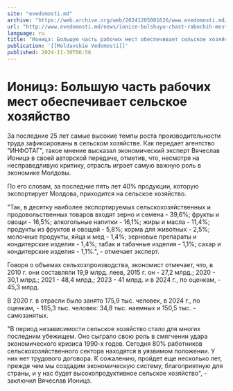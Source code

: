 ```yaml
---
site: "evedomosti.md"
archive: "https://web.archive.org/web/20241205001626/www.evedomosti.md/news/ionice-bolshuyu-chast-rabochih-mest-obespechivaet-selskoe-ho"
url: "http://www.evedomosti.md/news/ionice-bolshuyu-chast-rabochih-mest-obespechivaet-selskoe-ho"
language: ru
title: "Ионицэ: Большую часть рабочих мест обеспечивает сельское хозяйство"
publication: '[[Moldavskie Vedomosti]]'
published: 2024-11-30T06:56
---
```


# Ионицэ: Большую часть рабочих мест обеспечивает сельское хозяйство

За последние 25 лет самые высокие темпы роста производительности труда зафиксированы в сельском хозяйстве. Как передает агентство "ИНФОТАГ", такое мнение высказал экономический эксперт Вячеслав Ионицэ в своей авторской передаче, отметив, что, несмотря на несправедливую критику, отрасль играет самую важную роль в экономике Молдовы.

По его словам, за последние пять лет 40% продукции, которую экспортирует Молдова, приходится на сельское хозяйство.

"Так, в десятку наиболее экспортируемых сельскохозяйственных и продовольственных товаров входят зерно и семена - 39,6%; фрукты и овощи - 16,5%; алкогольные напитки - 16,1%; жиры и масла - 11,4%; продукты из фруктов и овощей - 5,8%; корма для животных - 2,5%; молочные продукты, яйца и мед - 1,4%; зерновые препараты и кондитерские изделия - 1,4%; табак и табачные изделия - 1,1%; сахар и кондитерские изделия - 1,1%.", - отмечает эксперт.

Говоря о объемах сельхозпроизводства, экономист отмечает, что, в 2010 г. они составляли 19,9 млрд. леев, 2015 г. он - 27,2 млрд.; 2020 - 30,1 млрд.; 2021 - 48,4 млрд.; 2023 - 41 млрд. и в 2024 г., по оценкам, - 45,3 млрд.

В 2020 г. в отрасли было занято 175,9 тыс. человек, в 2024 г., по оценкам, - 185,3 тыс. человек: 34,8 тыс. наемных и 150,5 тыс. - самозанятых.

"В период независимости сельское хозяйство стало для многих последним убежищем. Оно сыграло свою роль в смягчении удара экономического кризиса 1990-х годов. Сегодня 80% работников сельскохозяйственного сектора находятся в уязвимом положении. У них нет трудового договора. К сожалению, пройдет еще несколько лет, прежде чем мы создадим экономическую систему, благоприятную для страны, и у нас будет высокопродуктивное сельское хозяйство", - заключил Вячеслав Ионицэ.